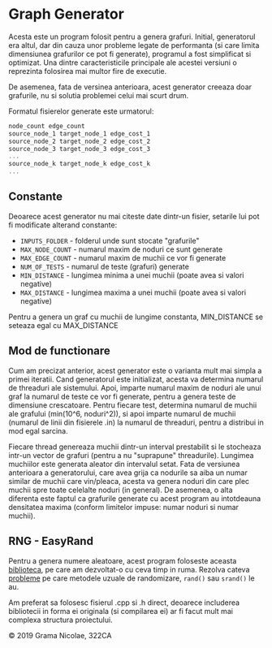 # Graph Generator

Acesta este un program folosit pentru a genera grafuri. Initial, generatorul era altul, dar din cauza unor probleme legate de performanta (si care limita dimensiunea grafurilor ce pot fi generate), programul a fost simplificat si optimizat. Una dintre caracteristicile principale ale acestei versiuni o reprezinta folosirea mai multor fire de executie.

De asemenea, fata de versinea anterioara, acest generator creeaza doar grafurile, nu si solutia problemei celui mai scurt drum.

Formatul fisierelor generate este urmatorul:
  
```c
node_count edge_count
source_node_1 target_node_1 edge_cost_1
source_node_2 target_node_2 edge_cost_2
source_node_3 target_node_3 edge_cost_3
...
source_node_k target_node_k edge_cost_k
...
```

## Constante

Deoarece acest generator nu mai citeste date dintr-un fisier, setarile lui pot fi modificate alterand constante:

- `INPUTS_FOLDER` - folderul unde sunt stocate "grafurile"
- `MAX_NODE_COUNT` - numarul maxim de noduri ce sunt generate
- `MAX_EDGE_COUNT` - numarul maxim de muchii ce vor fi generate
- `NUM_OF_TESTS` - numarul de teste (grafuri) generate
- `MIN_DISTANCE` - lungimea minima a unei muchii (poate avea si valori negative)
- `MAX_DISTANCE` - lungimea maxima a unei muchii (poate avea si valori negative)

Pentru a genera un graf cu muchii de lungime constanta, MIN_DISTANCE se seteaza egal cu MAX_DISTANCE

## Mod de functionare

Cum am precizat anterior, acest generator este o varianta mult mai simpla a primei iteratii. Cand generatorul este initializat, acesta va determina numarul de threaduri ale sistemului. Apoi, imparte numarul maxim de noduri ale unui graf la numarul de teste ce vor fi generate, pentru a genera teste de dimensiune crescatoare. Pentru fiecare test, determina numarul de muchii ale grafului (min(10^6, noduri^2)), si apoi imparte numarul de muchii (numarul de linii din fisierele .in) la numarul de threaduri, pentru a distribui in mod egal sarcina.

Fiecare thread genereaza muchii dintr-un interval prestabilit si le stocheaza intr-un vector de grafuri (pentru a nu "suprapune" threadurile). Lungimea muchiilor este generata aleator din intervalul setat. Fata de versiunea anterioara a generatorului, care avea grija ca nodurile sa aiba un numar similar de muchii care vin/pleaca, acesta va genera noduri din care plec muchii spre toate celelalte noduri (in general). De asemenea, o alta diferenta este faptul ca grafurile generate cu acest program au intotdeauna densitatea maxima (conform limitelor impuse: numar noduri si numar muchii).

## RNG - EasyRand

Pentru a genera numere aleatoare, acest program foloseste aceasta [biblioteca](https://github.com/gramanicu/EasyRand), pe care am dezvoltat-o cu ceva timp in ruma. Rezolva cateva [probleme](https://channel9.msdn.com/Events/GoingNative/2013/rand-Considered-Harmful) pe care metodele uzuale de randomizare, `rand()` sau `srand()` le au.

Am preferat sa folosesc fisierul .cpp si .h direct, deoarece includerea bibliotecii in forma ei originala (si compilarea ei) ar fi facut mult mai complexa structura proiectului.

© 2019 Grama Nicolae, 322CA
